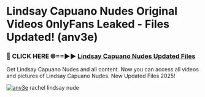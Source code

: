 # Lindsay Capuano Nudes Original Videos 0nlyFans Leaked - Files Updated! (anv3e)

<h3>🔴 CLICK HERE 🌐==►► <a href="https://tinyurl.com/52m3yx9h" rel="nofollow">Lindsay Capuano Nudes Updated Files</a></h3>

Get Lindsay Capuano Nudes and all content. Now you can access all videos and pictures of Lindsay Capuano Nudes. New Updated Files 2025!

[![anv3e](https://i.imgur.com/TnHtlc8.gif)](https://tinyurl.com/52m3yx9h)
rachel lindsay nude